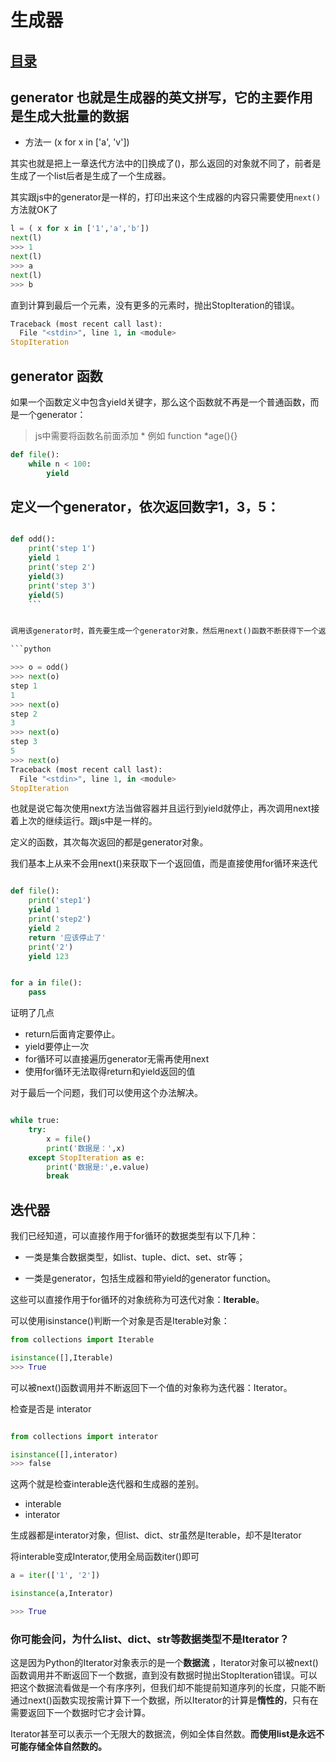 # 生成器
## [目录](./summary)
## generator 也就是生成器的英文拼写，它的主要作用是生成大批量的数据

- 方法一 (x for x in ['a', 'v'])

其实也就是把上一章迭代方法中的[]换成了()，那么返回的对象就不同了，前者是生成了一个list后者是生成了一个生成器。

其实跟js中的generator是一样的，打印出来这个生成器的内容只需要使用`next()`方法就OK了

```python
l = ( x for x in ['1','a','b'])
next(l)
>>> 1
next(l)
>>> a
next(l)
>>> b

```

直到计算到最后一个元素，没有更多的元素时，抛出StopIteration的错误。

```python
Traceback (most recent call last):
  File "<stdin>", line 1, in <module>
StopIteration
```

## generator 函数

如果一个函数定义中包含yield关键字，那么这个函数就不再是一个普通函数，而是一个generator：

> js中需要将函数名前面添加 * 例如 function \*age(){}

```python
def file():
    while n < 100:
        yield

```


## 定义一个generator，依次返回数字1，3，5：

```python

def odd():
    print('step 1')
    yield 1
    print('step 2')
    yield(3)
    print('step 3')
    yield(5)
    ```


调用该generator时，首先要生成一个generator对象，然后用next()函数不断获得下一个返回值：

```python

>>> o = odd()
>>> next(o)
step 1
1
>>> next(o)
step 2
3
>>> next(o)
step 3
5
>>> next(o)
Traceback (most recent call last):
  File "<stdin>", line 1, in <module>
StopIteration

```

也就是说它每次使用next方法当做容器并且运行到yield就停止，再次调用next接着上次的继续运行。跟js中是一样的。

定义的函数，其次每次返回的都是generator对象。


我们基本上从来不会用next()来获取下一个返回值，而是直接使用for循环来迭代

```python

def file():
    print('step1')
    yield 1
    print('step2')
    yield 2
    return '应该停止了'
    print('2')
    yield 123


for a in file():
    pass

```

证明了几点

- return后面肯定要停止。
- yield要停止一次
- for循环可以直接遍历generator无需再使用next
- 使用for循环无法取得return和yield返回的值

对于最后一个问题，我们可以使用这个办法解决。

```python

while true:
    try:
        x = file()
        print('数据是：',x)
    except StopIteration as e:
        print('数据是:',e.value)
        break

```


## 迭代器


我们已经知道，可以直接作用于for循环的数据类型有以下几种：

- 一类是集合数据类型，如list、tuple、dict、set、str等；

- 一类是generator，包括生成器和带yield的generator function。

这些可以直接作用于for循环的对象统称为可迭代对象：**Iterable**。

可以使用isinstance()判断一个对象是否是Iterable对象：

```python
from collections import Iterable

isinstance([],Iterable)
>>> True

```

可以被next()函数调用并不断返回下一个值的对象称为迭代器：Iterator。

检查是否是 interator
```python

from collections import interator

isinstance([],interator)
>>> false


```

这两个就是检查interable迭代器和生成器的差别。

- interable
- interator

生成器都是interator对象，但list、dict、str虽然是Iterable，却不是Iterator


将interable变成Interator,使用全局函数iter()即可


```python
a = iter(['1', '2'])

isinstance(a,Interator)

>>> True
```

### 你可能会问，为什么list、dict、str等数据类型不是Iterator？

这是因为Python的Iterator对象表示的是一个**数据流** ，Iterator对象可以被next()函数调用并不断返回下一个数据，直到没有数据时抛出StopIteration错误。可以把这个数据流看做是一个有序序列，但我们却不能提前知道序列的长度，只能不断通过next()函数实现按需计算下一个数据，所以Iterator的计算是**惰性的**，只有在需要返回下一个数据时它才会计算。

Iterator甚至可以表示一个无限大的数据流，例如全体自然数。**而使用list是永远不可能存储全体自然数的。**
